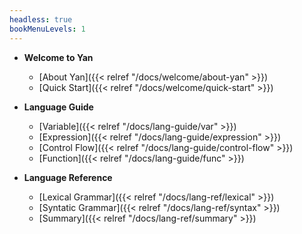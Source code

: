 ```yaml
---
headless: true
bookMenuLevels: 1
---
```

- **Welcome to Yan**
    - [About Yan]({{< relref "/docs/welcome/about-yan" >}})
    - [Quick Start]({{< relref "/docs/welcome/quick-start" >}})

- **Language Guide**
    - [Variable]({{< relref "/docs/lang-guide/var" >}})
    - [Expression]({{< relref "/docs/lang-guide/expression" >}})
    - [Control Flow]({{< relref "/docs/lang-guide/control-flow" >}})
    - [Function]({{< relref "/docs/lang-guide/func" >}})


- **Language Reference**
    - [Lexical Grammar]({{< relref "/docs/lang-ref/lexical" >}})
    - [Syntatic Grammar]({{< relref "/docs/lang-ref/syntax" >}})
    - [Summary]({{< relref "/docs/lang-ref/summary" >}})
 